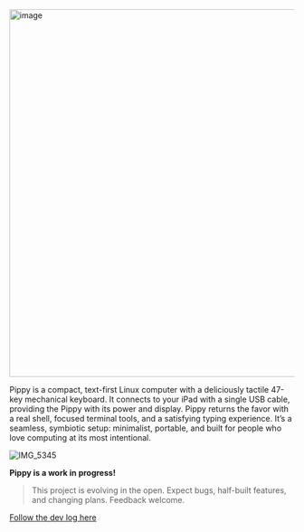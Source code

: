 <img width="2312" height="650" alt="image" src="https://github.com/user-attachments/assets/0334f4ee-813d-4175-a759-b4308aeaf35f" />

Pippy is a compact, text-first Linux computer with a deliciously tactile 47-key mechanical keyboard. It connects to your iPad with a single USB cable, providing the Pippy with its power and display. Pippy returns the favor with a real shell, focused terminal tools, and a satisfying typing experience. It’s a seamless, symbiotic setup: minimalist, portable, and built for people who love computing at its most intentional.

![IMG_5345](https://github.com/user-attachments/assets/cc9c53af-c0c0-4e9b-b7e8-bcbc421aea37)

**Pippy is a work in progress!**

> This project is evolving in the open. Expect bugs, half-built features, and changing plans. Feedback welcome.

[Follow the dev log here](devlog/)

